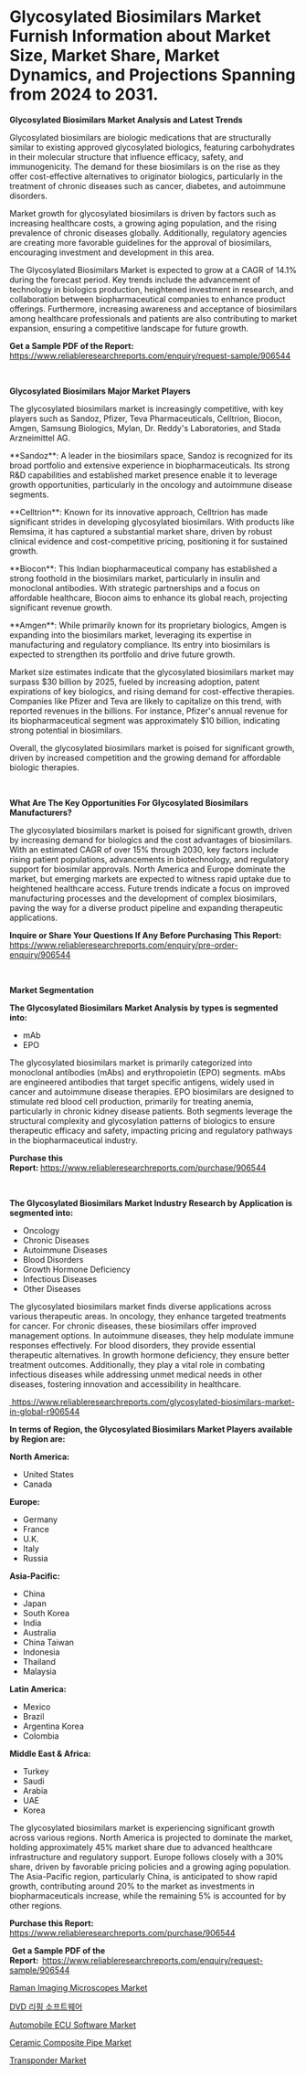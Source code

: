 <p><h1>Glycosylated Biosimilars Market Furnish Information about Market Size, Market Share, Market Dynamics, and Projections Spanning from 2024 to 2031.</h1></p><p><strong>Glycosylated Biosimilars Market Analysis and Latest Trends</strong></p>
<p><p>Glycosylated biosimilars are biologic medications that are structurally similar to existing approved glycosylated biologics, featuring carbohydrates in their molecular structure that influence efficacy, safety, and immunogenicity. The demand for these biosimilars is on the rise as they offer cost-effective alternatives to originator biologics, particularly in the treatment of chronic diseases such as cancer, diabetes, and autoimmune disorders. </p><p>Market growth for glycosylated biosimilars is driven by factors such as increasing healthcare costs, a growing aging population, and the rising prevalence of chronic diseases globally. Additionally, regulatory agencies are creating more favorable guidelines for the approval of biosimilars, encouraging investment and development in this area. </p><p>The Glycosylated Biosimilars Market is expected to grow at a CAGR of 14.1% during the forecast period. Key trends include the advancement of technology in biologics production, heightened investment in research, and collaboration between biopharmaceutical companies to enhance product offerings. Furthermore, increasing awareness and acceptance of biosimilars among healthcare professionals and patients are also contributing to market expansion, ensuring a competitive landscape for future growth.</p></p>
<p><strong>Get a Sample PDF of the Report:&nbsp;</strong> <a href="https://www.reliableresearchreports.com/enquiry/request-sample/906544">https://www.reliableresearchreports.com/enquiry/request-sample/906544</a></p>
<p>&nbsp;</p>
<p><strong>Glycosylated Biosimilars Major Market Players</strong></p>
<p><p>The glycosylated biosimilars market is increasingly competitive, with key players such as Sandoz, Pfizer, Teva Pharmaceuticals, Celltrion, Biocon, Amgen, Samsung Biologics, Mylan, Dr. Reddy's Laboratories, and Stada Arzneimittel AG.</p><p>**Sandoz**: A leader in the biosimilars space, Sandoz is recognized for its broad portfolio and extensive experience in biopharmaceuticals. Its strong R&D capabilities and established market presence enable it to leverage growth opportunities, particularly in the oncology and autoimmune disease segments.</p><p>**Celltrion**: Known for its innovative approach, Celltrion has made significant strides in developing glycosylated biosimilars. With products like Remsima, it has captured a substantial market share, driven by robust clinical evidence and cost-competitive pricing, positioning it for sustained growth.</p><p>**Biocon**: This Indian biopharmaceutical company has established a strong foothold in the biosimilars market, particularly in insulin and monoclonal antibodies. With strategic partnerships and a focus on affordable healthcare, Biocon aims to enhance its global reach, projecting significant revenue growth.</p><p>**Amgen**: While primarily known for its proprietary biologics, Amgen is expanding into the biosimilars market, leveraging its expertise in manufacturing and regulatory compliance. Its entry into biosimilars is expected to strengthen its portfolio and drive future growth.</p><p>Market size estimates indicate that the glycosylated biosimilars market may surpass $30 billion by 2025, fueled by increasing adoption, patent expirations of key biologics, and rising demand for cost-effective therapies. Companies like Pfizer and Teva are likely to capitalize on this trend, with reported revenues in the billions. For instance, Pfizer's annual revenue for its biopharmaceutical segment was approximately $10 billion, indicating strong potential in biosimilars. </p><p>Overall, the glycosylated biosimilars market is poised for significant growth, driven by increased competition and the growing demand for affordable biologic therapies.</p></p>
<p>&nbsp;</p>
<p><strong>What Are The Key Opportunities For Glycosylated Biosimilars Manufacturers?</strong></p>
<p><p>The glycosylated biosimilars market is poised for significant growth, driven by increasing demand for biologics and the cost advantages of biosimilars. With an estimated CAGR of over 15% through 2030, key factors include rising patient populations, advancements in biotechnology, and regulatory support for biosimilar approvals. North America and Europe dominate the market, but emerging markets are expected to witness rapid uptake due to heightened healthcare access. Future trends indicate a focus on improved manufacturing processes and the development of complex biosimilars, paving the way for a diverse product pipeline and expanding therapeutic applications.</p></p>
<p><strong>Inquire or Share Your Questions If Any Before Purchasing This Report:</strong> <a href="https://www.reliableresearchreports.com/enquiry/pre-order-enquiry/906544">https://www.reliableresearchreports.com/enquiry/pre-order-enquiry/906544</a></p>
<p>&nbsp;</p>
<p><strong>Market Segmentation</strong></p>
<p><strong>The Glycosylated Biosimilars Market Analysis by types is segmented into:</strong></p>
<p><ul><li>mAb</li><li>EPO</li></ul></p>
<p><p>The glycosylated biosimilars market is primarily categorized into monoclonal antibodies (mAbs) and erythropoietin (EPO) segments. mAbs are engineered antibodies that target specific antigens, widely used in cancer and autoimmune disease therapies. EPO biosimilars are designed to stimulate red blood cell production, primarily for treating anemia, particularly in chronic kidney disease patients. Both segments leverage the structural complexity and glycosylation patterns of biologics to ensure therapeutic efficacy and safety, impacting pricing and regulatory pathways in the biopharmaceutical industry.</p></p>
<p><strong>Purchase this Report:&nbsp;</strong><a href="https://www.reliableresearchreports.com/purchase/906544">https://www.reliableresearchreports.com/purchase/906544</a></p>
<p>&nbsp;</p>
<p><strong>The Glycosylated Biosimilars Market Industry Research by Application is segmented into:</strong></p>
<p><ul><li>Oncology</li><li>Chronic Diseases</li><li>Autoimmune Diseases</li><li>Blood Disorders</li><li>Growth Hormone Deficiency</li><li>Infectious Diseases</li><li>Other Diseases</li></ul></p>
<p><p>The glycosylated biosimilars market finds diverse applications across various therapeutic areas. In oncology, they enhance targeted treatments for cancer. For chronic diseases, these biosimilars offer improved management options. In autoimmune diseases, they help modulate immune responses effectively. For blood disorders, they provide essential therapeutic alternatives. In growth hormone deficiency, they ensure better treatment outcomes. Additionally, they play a vital role in combating infectious diseases while addressing unmet medical needs in other diseases, fostering innovation and accessibility in healthcare.</p></p>
<p><a href="https://www.reliableresearchreports.com/glycosylated-biosimilars-market-in-global-r906544">&nbsp;https://www.reliableresearchreports.com/glycosylated-biosimilars-market-in-global-r906544</a></p>
<p><strong>In terms of Region, the Glycosylated Biosimilars Market Players available by Region are:</strong></p>
<p>
    <p> <strong> North America: </strong>
        <ul>
            <li>United States</li>
            <li>Canada</li>
        </ul>
        </p> 
    <p> <strong> Europe: </strong>
        <ul>
            <li>Germany</li>
            <li>France</li>
            <li>U.K.</li>
            <li>Italy</li>
            <li>Russia</li>
        </ul>
        </p> 
    <p> <strong> Asia-Pacific: </strong>
        <ul>
            <li>China</li>
            <li>Japan</li>
            <li>South Korea</li>
            <li>India</li>
            <li>Australia</li>
            <li>China Taiwan</li>
            <li>Indonesia</li>
            <li>Thailand</li>
            <li>Malaysia</li>
        </ul>
        </p> 
    <p> <strong> Latin America: </strong>
        <ul>
            <li>Mexico</li>
            <li>Brazil</li>
            <li>Argentina Korea</li>
            <li>Colombia</li>
        </ul>
        </p> 
    <p> <strong> Middle East & Africa: </strong>
        <ul>
            <li>Turkey</li>
            <li>Saudi</li>
            <li>Arabia</li>
            <li>UAE</li>
            <li>Korea</li>
        </ul>
    </p>
    </p>
<p><p>The glycosylated biosimilars market is experiencing significant growth across various regions. North America is projected to dominate the market, holding approximately 45% market share due to advanced healthcare infrastructure and regulatory support. Europe follows closely with a 30% share, driven by favorable pricing policies and a growing aging population. The Asia-Pacific region, particularly China, is anticipated to show rapid growth, contributing around 20% to the market as investments in biopharmaceuticals increase, while the remaining 5% is accounted for by other regions.</p></p>
<p><strong>Purchase this Report: </strong><a href="https://www.reliableresearchreports.com/purchase/906544">https://www.reliableresearchreports.com/purchase/906544</a></p>
<p>&nbsp;<strong>Get a Sample PDF of the Report:&nbsp;&nbsp;</strong><a href="https://www.reliableresearchreports.com/enquiry/request-sample/906544">https://www.reliableresearchreports.com/enquiry/request-sample/906544</a></p>
<p><strong></strong></p>
<p><p><a href="https://github.com/ashepherd82/Market-Research-Report-List-6/blob/main/raman-imaging-microscopes-market.md">Raman Imaging Microscopes Market</a></p><p><a href="https://medium.com/@greggibson7876/%EC%84%B8%EA%B3%84-dvd-ripping-software-market-%EC%9D%80-2024%EC%97%90%EC%84%9C-2031%EB%A1%9C-%EC%97%B0%ED%8F%89%EA%B7%A0-%EC%A6%9D%EA%B0%80%EC%9C%A8%EC%9D%84-%EB%B3%B4%EC%9D%BC-%EA%B2%83%EC%9C%BC%EB%A1%9C-%EC%98%88%EC%83%81%EB%90%A9%EB%8B%88%EB%8B%A4-0e755d243863">DVD 리핑 소프트웨어</a></p><p><a href="https://github.com/JakirUddin651/Market-Research-Report-List-1/blob/main/automobile-ecu-software-market.md">Automobile ECU Software Market</a></p><p><a href="https://issuu.com/reportprime-2/docs/ceramic-composite-pipe-market-size-_9296c614c634d2">Ceramic Composite Pipe Market</a></p><p><a href="https://www.linkedin.com/pulse/transponder-market-growth-outlook-from-2024-2031-projecting-5xype?trackingId=%2Bn3PBs7TS9mv6j67bipgSA%3D%3D">Transponder Market</a></p></p>